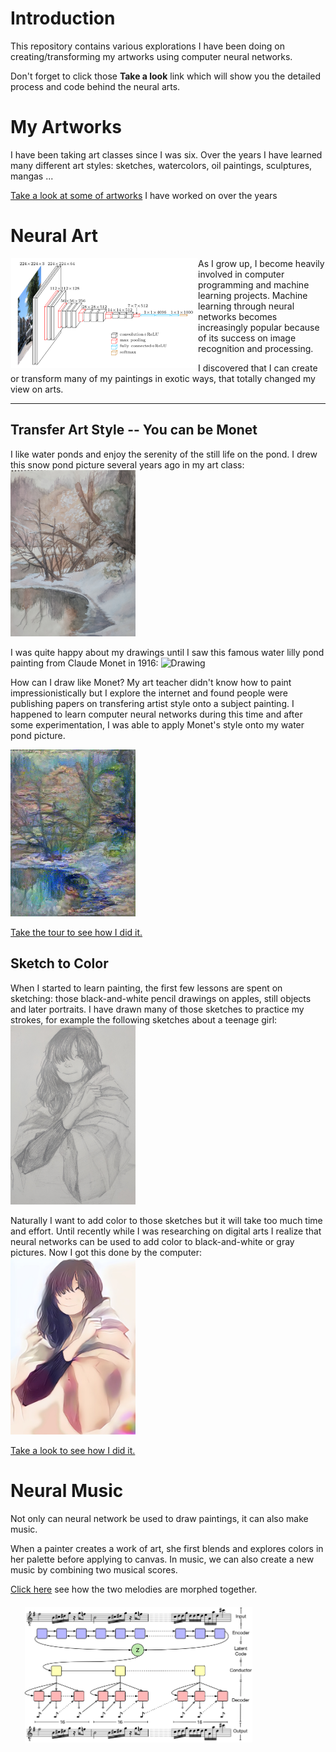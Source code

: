 # Introduction 

This repository contains various explorations I have been doing on creating/transforming my artworks using computer neural networks.

Don't forget to click those **Take a look** link which will show you the detailed process and code behind the neural arts.

# My Artworks

I have been taking art classes since I was six.  Over the years I have learned many different art styles: sketches, watercolors, oil paintings, sculptures, mangas ...

[Take a look at some of artworks](images/art.md) I have worked on over the years

# Neural Art



<img align="left" src="images/imagenet_vgg16.png" width="300" />

As I grow up, I become heavily involved in computer programming and machine learning projects.  Machine learning through neural networks becomes increasingly popular because of its success on image recognition and processing.

I discovered that I can create or transform many of my paintings in exotic ways, that totally changed my view on arts.

----

## Transfer Art Style -- You can be Monet

I like water ponds and enjoy the serenity of the still life on the pond.  I drew this snow pond picture several years ago in my art class: 
<img src="images/paintings/IMG_20181003_124856.jpg" width="200" />

I was quite happy about my drawings until I saw this famous water lilly pond painting from Claude Monet in 1916:
<img src="https://upload.wikimedia.org/wikipedia/commons/5/5d/Monet_Water_Lilies_1916.jpg" alt="Drawing" width="200"/> 

How can I draw like Monet?  My art teacher didn't know how to paint impressionistically but I explore the internet and found people were publishing papers on transfering artist style onto a subject painting.  I happened to learn computer neural networks during this time and after some experimentation, I was able to apply Monet's style onto my water pond picture.

<img src="images/style_transfer/best_pond_monet.jpg" width="200" />

[Take the tour to see how I did it.](images/style_transfer/style_transfer.html)

## Sketch to Color

When I started to learn painting, the first few lessons are spent on sketching: those black-and-white pencil drawings on apples, still objects and later portraits.  I have drawn many of those sketches to practice my strokes, for example the following sketches about a teenage girl:
<img src="images/sketch_color/teenager_sketch.jpg" width="200" />


Naturally I want to add color to those sketches but it will take too much time and effort.  Until recently while I was researching on digital arts I realize that neural networks can be used to add color to black-and-white or gray pictures.  Now I got this done by the computer:
<img src="images/sketch_color/teenager_color.jpg" width="200" />


[Take a look to see how I did it.](images/sketch_color/color.html)

# Neural Music

Not only can neural network be used to draw paintings, it can also make music.

When a painter creates a work of art, she first blends and explores colors in her palette before applying to canvas.  In music, we can also create a new music by combining two musical scores.  

[Click here](http://htmlpreview.github.com/?https://github.com/cairachel9/neural_art/blob/master/images/music/magenta.html) see how the two melodies are morphed together.

<img src="images/music/diagram.png" width="400" />
